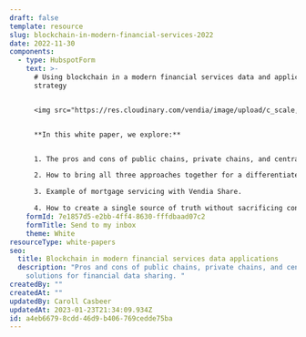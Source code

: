 ```yaml
---
draft: false
template: resource
slug: blockchain-in-modern-financial-services-2022
date: 2022-11-30
components:
  - type: HubspotForm
    text: >-
      # Using blockchain in a modern financial services data and application
      strategy


      <img src="https://res.cloudinary.com/vendia/image/upload/c_scale,w_500/f_auto,q_90/v1669869725/housing_hp9nao.webp" alt="" class="image-float-right" width="246" />


      **In this white paper, we explore:**


      1. The pros and cons of public chains, private chains, and centralized solutions for financial data sharing

      2. How to bring all three approaches together for a differentiated solution.

      3. Example of mortgage servicing with Vendia Share.

      4. How to create a single source of truth without sacrificing control.
    formId: 7e1857d5-e2bb-4ff4-8630-fffdbaad07c2
    formTitle: Send to my inbox
    theme: White
resourceType: white-papers
seo:
  title: Blockchain in modern financial services data applications
  description: "Pros and cons of public chains, private chains, and centralized
    solutions for financial data sharing. "
createdBy: ""
createdAt: ""
updatedBy: Caroll Casbeer
updatedAt: 2023-01-23T21:34:09.934Z
id: a4eb6679-8cdd-46d9-b406-769cedde75ba
---
```


